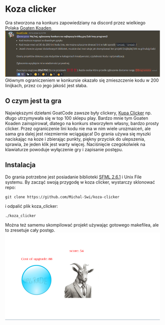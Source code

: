 # Koza clicker
Gra stworzona na konkurs zapowiedziany na discord przez wielkiego Polaka [Goaten Koaden](https://www.youtube.com/@goatcode).
![Opis zasad konkursu](konkurs.png)
Głównym ograniczeniem w konkursie okazało się zmieszczenie kodu w 200 linijkach, przez co jego jakość jest słaba.

## O czym jest ta gra
Największymi dziełami GoatCode zawsze były clickery, [Kupa Clicker](https://play.google.com/store/apps/details?id=org.godotengine.kupagra) np. długo utrzymywała się w top 100 sklepu play. Bardzo mnie tym Goaten Koaden zainspirował, dlatego na konkurs stworzyłem własny, bardzo prosty clicker. Przez ograniczenie lini kodu nie ma w nim wiele urozmaiceń, ale sama gra dalej jest niezmiernie wciągająca!
Do grania używa się myszki naciskając na koze i zbierając punkty, piękny przycisk do ulepszenia, sprawia, że jeden klik jest warty więcej. Naciśnięcie czegokolwiek na klawiaturze powoduje wyłączenie gry i zapisanie postępu.

## Instalacja
Do grania potrzebne jest posiadanie biblioteki [SFML 2.6.1](https://www.sfml-dev.org/download.php) i Unix File systemu. By zacząć swoją przygodę w koza clicker, wystarczy sklonować repo:
```
git clone https://github.com/Michal-Swi/koza-clicker
```
i odpalić plik koza_clicker: 
```
./koza_clicker
```
Można też samemu skompilować projekt używając gotowego makefilea, ale to zresetuje cały postęp.
![screen z gry](example.png)
